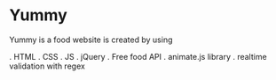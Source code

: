 # Yummy

Yummy is a food website is created by using

. HTML
. CSS
. JS
. jQuery
. Free food API
. animate.js library
. realtime validation with regex

